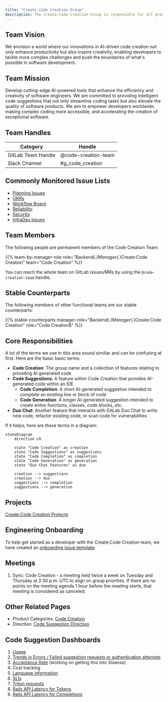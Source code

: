 ```yaml
---
title: "Create:Code Creation Group"
description: The Create:Code Creation Group is responsible for all product categories that fall under the Code Creation group of the Create stage.
---
```


## Team Vision

We envision a world where our innovations in AI-driven code creation not only enhance productivity but also inspire creativity, enabling developers to tackle more complex challenges and push the boundaries of what's possible in software development.

## Team Mission

Develop cutting-edge AI-powered tools that enhance the efficiency and creativity of software engineers. We are committed to providing intelligent code suggestions that not only streamline coding tasks but also elevate the quality of software products. We aim to empower developers worldwide, making complex coding more accessible, and accelerating the creation of exceptional software.

## Team Handles

| Category           | Handle              |
|--------------------|---------------------|
| GitLab Team Handle | @code-creation-team |
| Slack Channel      | #g_code_creation    |

## Commonly Monitored Issue Lists

- [Planning Issues](https://gitlab.com/gitlab-org/create-stage/-/issues/?sort=due_date&state=opened&label_name%5B%5D=group%3A%3Acode%20creation&label_name%5B%5D=Planning%20Issue&first_page_size=20)
- [OKRs](https://gitlab.com/gitlab-com/gitlab-OKRs/-/issues/?sort=title_asc&state=opened&label_name%5B%5D=devops%3A%3Acreate&label_name%5B%5D=group%3A%3Acode%20creation&first_page_size=20)
- [Workflow Board](https://gitlab.com/groups/gitlab-org/-/boards/5998095)
- [Reliability](https://gitlab.com/gitlab-org/gitlab/-/boards/4227439?not[label_name][]=type%3A%3Afeature&label_name[]=section%3A%3Adev&label_name[]=devops%3A%3Acreate&label_name[]=group%3A%3Acode%20creation)
- [Security](https://gitlab.com/gitlab-org/gitlab/-/issues/?sort=due_date&state=opened&label_name%5B%5D=security&label_name%5B%5D=devops%3A%3Acreate&label_name%5B%5D=group%3A%3Acode%20creation&not%5Blabel_name%5D%5B%5D=type%3A%3Afeature&first_page_size=20)
- [InfraDev Issues](https://gitlab.com/gitlab-org/gitlab/-/issues/?sort=due_date&state=opened&label_name%5B%5D=devops%3A%3Acreate&label_name%5B%5D=infradev&label_name%5B%5D=group%3A%3Acode%20creation&not%5Blabel_name%5D%5B%5D=type%3A%3Afeature&not%5Blabel_name%5D%5B%5D=severity%3A%3A4&first_page_size=200)

## Team Members

The following people are permanent members of the Code Creation Team:

{{% team-by-manager-role role="Backend(.*)Manager(.*)Create:Code Creation" team="Code Creation" %}}

You can reach the whole team on GitLab issues/MRs by using the `@code-creation-team` handle.

## Stable Counterparts

The following members of other functional teams are our stable counterparts:

{{% stable-counterparts manager-role="Backend(.*)Manager(.*)Create:Code Creation" role="Code Creation$" %}}

## Core Responsibilities

A lot of the terms we use in this area sound similiar and can be confusing at first. Here are the basic basic terms:

- **Code Creation**: The group name and a collection of features relating to providing AI generated code
- **Code Suggestions**: A feature within Code Creation that provides AI-generated code within an IDE
   - **Code Completion**: A short AI-generated suggestion intended to complete an existing line or block of code
   - **Code Generation**: A longer AI-generated suggestion intended to create entire functions, classes, code blocks, etc.
- **Duo Chat**: Another feature that interacts with GitLab Duo Chat to write new code, refactor existing code, or scan code for vulnerabilities

If it helps, here are these terms in a diagram:

```mermaid
stateDiagram
    direction LR
    
    state "Code Creation" as creation
    state "Code Suggestions" as suggestions
    state "Code Completion" as completion
    state "Code Generation" as generation
    state "Duo Chat Features" as duo

    creation --> suggestions
    creation --> duo
    suggestions --> completion
    suggestions --> generation
```

## Projects

[Create:Code Creation Projects](/handbook/engineering/development/dev/create/code-creation/projects)

## Engineering Onboarding

To help get started as a developer with the Create:Code Creation team, we have created an
[onboarding issue template](https://gitlab.com/gitlab-com/create-stage/code-creation/team-tasks/-/issues/new?issuable_template=developer_onboarding).

## Meetings

1. Sync: Code Creation - a meeting held twice a week on Tuesday and Thursday at 2:30 p.m. UTC to align on group priorities. If there are no points on the meeting agenda 1 hour before the meeting starts, that meeting is considered as canceled.

## Other Related Pages

- Product Categories: [Code Creation](/handbook/product/categories/#code-creation-group)
- Direction: [Code Suggestion Direction](https://about.gitlab.com/direction/create/code_suggestions/)

## Code Suggestion Dashboards

1. [Usage](https://app.periscopedata.com/app/gitlab/1143612/Code-Suggestions-Usage)
1. [Trends in Errors / Failed suggestion requests or authentication attempts](https://log.gprd.gitlab.net/app/dashboards#/view/6c947f80-7c07-11ed-9f43-e3784d7fe3ca?_g=(refreshInterval:(pause:!t,value:0),time:(from:now-6h,to:now)))
1. [Acceptance Rate](https://log.gprd.gitlab.net/app/dashboards#/view/6c947f80-7c07-11ed-9f43-e3784d7fe3ca?_g=h@2294574) (working on getting this into Sisense)
1. Cost tracking
1. [Language information](https://dashboards.gitlab.net/d/code_suggestions-language/code-suggestions-language?orgId=1)
1. [SLIs](https://dashboards.gitlab.net/d/code_suggestions-main/code-suggestions-overview?orgId=1)
1. [Triton requests](https://dashboards.gitlab.net/d/code_suggestions-triton/code-suggestions-triton?orgId=1)
1. [Rails API Latency for Tokens](https://dashboards.gitlab.net/d/api-rails-controller/api-rails-controller?orgId=1&var-PROMETHEUS_DS=Global&var-environment=gprd&var-stage=main&var-controller=Grape&var-action=POST%20%2Fapi%2Fcode_suggestions%2Fcompletions&from=now-15m&to=now)
1. [Rails API Latency for Completions](https://dashboards.gitlab.net/d/ai-assisted-main/ai-assisted-overview?orgId=1)
